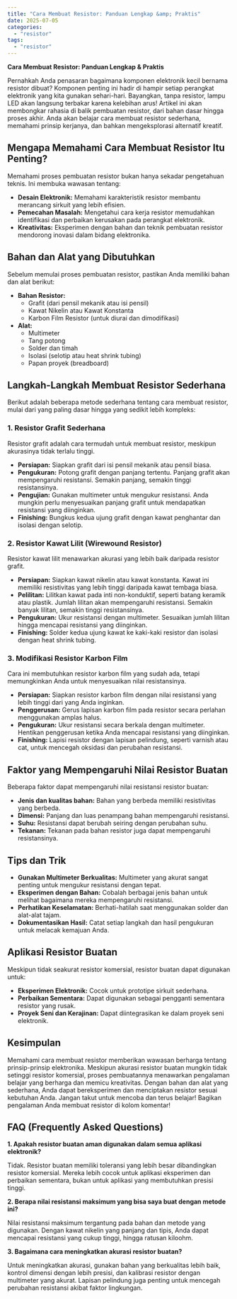 ```yaml
---
title: "Cara Membuat Resistor: Panduan Lengkap &amp; Praktis"
date: 2025-07-05
categories: 
  - "resistor"
tags: 
  - "resistor"
---
```


**Cara Membuat Resistor: Panduan Lengkap & Praktis**

Pernahkah Anda penasaran bagaimana komponen elektronik kecil bernama resistor dibuat? Komponen penting ini hadir di hampir setiap perangkat elektronik yang kita gunakan sehari-hari. Bayangkan, tanpa resistor, lampu LED akan langsung terbakar karena kelebihan arus! Artikel ini akan membongkar rahasia di balik pembuatan resistor, dari bahan dasar hingga proses akhir. Anda akan belajar cara membuat resistor sederhana, memahami prinsip kerjanya, dan bahkan mengeksplorasi alternatif kreatif.

## Mengapa Memahami Cara Membuat Resistor Itu Penting?

Memahami proses pembuatan resistor bukan hanya sekadar pengetahuan teknis. Ini membuka wawasan tentang:

- **Desain Elektronik:** Memahami karakteristik resistor membantu merancang sirkuit yang lebih efisien.
- **Pemecahan Masalah:** Mengetahui cara kerja resistor memudahkan identifikasi dan perbaikan kerusakan pada perangkat elektronik.
- **Kreativitas:** Eksperimen dengan bahan dan teknik pembuatan resistor mendorong inovasi dalam bidang elektronika.

## Bahan dan Alat yang Dibutuhkan

Sebelum memulai proses pembuatan resistor, pastikan Anda memiliki bahan dan alat berikut:

- **Bahan Resistor:**
    - Grafit (dari pensil mekanik atau isi pensil)
    - Kawat Nikelin atau Kawat Konstanta
    - Karbon Film Resistor (untuk diurai dan dimodifikasi)
- **Alat:**
    - Multimeter
    - Tang potong
    - Solder dan timah
    - Isolasi (selotip atau heat shrink tubing)
    - Papan proyek (breadboard)

## Langkah-Langkah Membuat Resistor Sederhana

Berikut adalah beberapa metode sederhana tentang cara membuat resistor, mulai dari yang paling dasar hingga yang sedikit lebih kompleks:

### 1\. Resistor Grafit Sederhana

Resistor grafit adalah cara termudah untuk membuat resistor, meskipun akurasinya tidak terlalu tinggi.

- **Persiapan:** Siapkan grafit dari isi pensil mekanik atau pensil biasa.
- **Pengukuran:** Potong grafit dengan panjang tertentu. Panjang grafit akan mempengaruhi resistansi. Semakin panjang, semakin tinggi resistansinya.
- **Pengujian:** Gunakan multimeter untuk mengukur resistansi. Anda mungkin perlu menyesuaikan panjang grafit untuk mendapatkan resistansi yang diinginkan.
- **Finishing:** Bungkus kedua ujung grafit dengan kawat penghantar dan isolasi dengan selotip.

### 2\. Resistor Kawat Lilit (Wirewound Resistor)

Resistor kawat lilit menawarkan akurasi yang lebih baik daripada resistor grafit.

- **Persiapan:** Siapkan kawat nikelin atau kawat konstanta. Kawat ini memiliki resistivitas yang lebih tinggi daripada kawat tembaga biasa.
- **Pelilitan:** Lilitkan kawat pada inti non-konduktif, seperti batang keramik atau plastik. Jumlah lilitan akan mempengaruhi resistansi. Semakin banyak lilitan, semakin tinggi resistansinya.
- **Pengukuran:** Ukur resistansi dengan multimeter. Sesuaikan jumlah lilitan hingga mencapai resistansi yang diinginkan.
- **Finishing:** Solder kedua ujung kawat ke kaki-kaki resistor dan isolasi dengan heat shrink tubing.

### 3\. Modifikasi Resistor Karbon Film

Cara ini membutuhkan resistor karbon film yang sudah ada, tetapi memungkinkan Anda untuk menyesuaikan nilai resistansinya.

- **Persiapan:** Siapkan resistor karbon film dengan nilai resistansi yang lebih tinggi dari yang Anda inginkan.
- **Penggerusan:** Gerus lapisan karbon film pada resistor secara perlahan menggunakan amplas halus.
- **Pengukuran:** Ukur resistansi secara berkala dengan multimeter. Hentikan penggerusan ketika Anda mencapai resistansi yang diinginkan.
- **Finishing:** Lapisi resistor dengan lapisan pelindung, seperti varnish atau cat, untuk mencegah oksidasi dan perubahan resistansi.

## Faktor yang Mempengaruhi Nilai Resistor Buatan

Beberapa faktor dapat mempengaruhi nilai resistansi resistor buatan:

- **Jenis dan kualitas bahan:** Bahan yang berbeda memiliki resistivitas yang berbeda.
- **Dimensi:** Panjang dan luas penampang bahan mempengaruhi resistansi.
- **Suhu:** Resistansi dapat berubah seiring dengan perubahan suhu.
- **Tekanan:** Tekanan pada bahan resistor juga dapat mempengaruhi resistansinya.

## Tips dan Trik

- **Gunakan Multimeter Berkualitas:** Multimeter yang akurat sangat penting untuk mengukur resistansi dengan tepat.
- **Eksperimen dengan Bahan:** Cobalah berbagai jenis bahan untuk melihat bagaimana mereka mempengaruhi resistansi.
- **Perhatikan Keselamatan:** Berhati-hatilah saat menggunakan solder dan alat-alat tajam.
- **Dokumentasikan Hasil:** Catat setiap langkah dan hasil pengukuran untuk melacak kemajuan Anda.

## Aplikasi Resistor Buatan

Meskipun tidak seakurat resistor komersial, resistor buatan dapat digunakan untuk:

- **Eksperimen Elektronik:** Cocok untuk prototipe sirkuit sederhana.
- **Perbaikan Sementara:** Dapat digunakan sebagai pengganti sementara resistor yang rusak.
- **Proyek Seni dan Kerajinan:** Dapat diintegrasikan ke dalam proyek seni elektronik.

## Kesimpulan

Memahami cara membuat resistor memberikan wawasan berharga tentang prinsip-prinsip elektronika. Meskipun akurasi resistor buatan mungkin tidak setinggi resistor komersial, proses pembuatannya menawarkan pengalaman belajar yang berharga dan memicu kreativitas. Dengan bahan dan alat yang sederhana, Anda dapat bereksperimen dan menciptakan resistor sesuai kebutuhan Anda. Jangan takut untuk mencoba dan terus belajar! Bagikan pengalaman Anda membuat resistor di kolom komentar!

## FAQ (Frequently Asked Questions)

**1\. Apakah resistor buatan aman digunakan dalam semua aplikasi elektronik?**

Tidak. Resistor buatan memiliki toleransi yang lebih besar dibandingkan resistor komersial. Mereka lebih cocok untuk aplikasi eksperimen dan perbaikan sementara, bukan untuk aplikasi yang membutuhkan presisi tinggi.

**2\. Berapa nilai resistansi maksimum yang bisa saya buat dengan metode ini?**

Nilai resistansi maksimum tergantung pada bahan dan metode yang digunakan. Dengan kawat nikelin yang panjang dan tipis, Anda dapat mencapai resistansi yang cukup tinggi, hingga ratusan kiloohm.

**3\. Bagaimana cara meningkatkan akurasi resistor buatan?**

Untuk meningkatkan akurasi, gunakan bahan yang berkualitas lebih baik, kontrol dimensi dengan lebih presisi, dan kalibrasi resistor dengan multimeter yang akurat. Lapisan pelindung juga penting untuk mencegah perubahan resistansi akibat faktor lingkungan.
